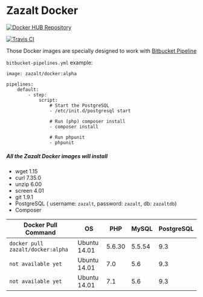 # Zazalt Docker

[![Docker HUB Repository](http://dockeri.co/image/zazalt/docker)](https://hub.docker.com/r/zazalt/docker/)

[![Travis CI](https://travis-ci.org/Zazalt/Docker.svg?branch=master)](https://travis-ci.org/Zazalt/Docker)

Those Docker images are specially designed to work with [Bitbucket Pipeline](https://bitbucket.org/product/features/pipelines)

`bitbucket-pipelines.yml` example:

```ymp
image: zazalt/docker:alpha

pipelines:
    default:
        - step:
            script:
                # Start the PostgreSQL
                - /etc/init.d/postgresql start
                
                # Run (php) composer install
                - composer install
                
                # Run phpunit
                - phpunit
```

##### All the Zazalt Docker images will install
* wget 1.15
* curl 7.35.0
* unzip 6.00
* screen 4.01
* git 1.9.1
* PostgreSQL ( username: `zazalt`, password: `zazalt`, db: `zazaltdb`)
* Composer


| Docker Pull Command                | OS            | PHP    | MySQL  | PostgreSQL |
| ---------------------------------- |---------------| -------| ------ | ---------- |
| `docker pull zazalt/docker:alpha`  | Ubuntu 14.01  | 5.6.30 | 5.5.54 | 9.3        |
| `not available yet`                | Ubuntu 14.01  | 7.0    | 5.6    | 9.3        |
| `not available yet`                | Ubuntu 14.01  | 7.1    | 5.6    | 9.3        |